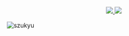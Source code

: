 <p align="center">
  <a href="https://skillicons.dev">
    <img src="https://skillicons.dev/icons?i=git,bootstrap,html,css,js," />
    <img src="https://skillicons.dev/icons?i=python,django,nodejs,java,vue" />
  </a>
</p>

<p>&nbsp;<img align="center" src="https://github-readme-stats.vercel.app/api?username=szukyu&show_icons=true&locale=en" alt="szukyu" /></p>
